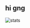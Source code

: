 ## hi gng
![stats](https://github-readme-stats.vercel.app/api?username=tcpstrm&show_icons=true&theme=transparent)
